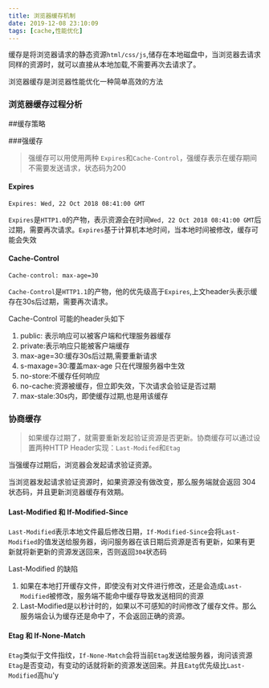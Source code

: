 ```yaml
---
title: 浏览器缓存机制
date: 2019-12-08 23:10:09
tags: [cache,性能优化]
---
```


缓存是将浏览器请求的静态资源`html/css/js`,储存在本地磁盘中，当浏览器去请求同样的资源时，就可以直接从本地加载,不需要再次去请求了。

浏览器缓存是浏览器性能优化一种简单高效的方法

<!-- more -->

### 浏览器缓存过程分析

##缓存策略

###强缓存

> 强缓存可以用使用两种 `Expires`和`Cache-Control`，强缓存表示在缓存期间不需要发送请求，状态码为200 

#### Expires

```
Expires: Wed, 22 Oct 2018 08:41:00 GMT
```

`Expires`是`HTTP1.0`的产物，表示资源会在时间`Wed, 22 Oct 2018 08:41:00 GMT`后过期，需要再次请求。`Expires`基于计算机本地时间，当本地时间被修改，缓存可能会失效

#### Cache-Control

```Cache-control: max-age=30```

`Cache-Control`是`HTTP1.1`的产物，他的优先级高于`Expires`,上文header头表示缓存在30s后过期，需要再次请求。

Cache-Control 可能的header头如下

1. public: 表示响应可以被客户端和代理服务器缓存
2. private:表示响应只能被客户端缓存
3. max-age=30:缓存30s后过期,需要重新请求
4. s-maxage=30:覆盖max-age 只在代理服务器中生效
5. no-store:不缓存任何响应
6. no-cache:资源被缓存，但立即失效，下次请求会验证是否过期
7. max-stale:30s内，即使缓存过期,也是用该缓存

### 协商缓存

> 如果缓存过期了，就需要重新发起验证资源是否更新。协商缓存可以通过设置两种HTTP Header实现：`Last-Modifed`和`Etag`

当强缓存过期后，浏览器会发起请求验证资源。

当浏览器发起请求验证资源时，如果资源没有做改变，那么服务端就会返回 304 状态码，并且更新浏览器缓存有效期。

#### Last-Modified 和 If-Modified-Since

`Last-Modified`表示本地文件最后修改日期，`If-Modified-Since`会将`Last-Modified`的值发送给服务器，询问服务器在该日期后资源是否有更新，如果有更新就将新更新的资源发送回来，否则返回`304`状态码

Last-Modified 的缺陷

1. 如果在本地打开缓存文件，即使没有对文件进行修改，还是会造成`Last-Modified`被修改，服务端不能命中缓存导致发送相同的资源
2. Last-Modified是以秒计时的，如果以不可感知的时间修改了缓存文件。那么服务端会认为缓存还是命中了，不会返回正确的资源。

#### Etag 和 If-None-Match

`Etag`类似于文件指纹，`If-None-Match`会将当前`Etag`发送给服务器，询问该资源`Etag`是否变动，有变动的话就将新的资源发送回来。并且`Eatg`优先级比`Last-Modified`高hu'y
